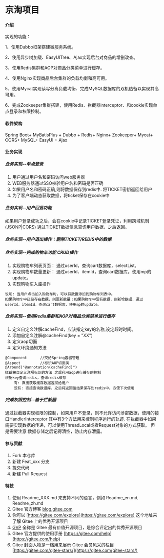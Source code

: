 # 京淘项目

#### 介绍

实现的功能：

1、使用Dubbo框架搭建微服务系统。

2、使用异步树加载、EasyUITree、Ajax实现后台对商品的增删改查。

3、使用Redis集群和AOP对商品分类菜单进行缓存。

4、使用Nginx实现商品后台集群的负载均衡和高可用。

5、使用Mycat实现读写分离负载均衡、完成MySQL数据库的双机热备以实现其高可用。

6、完成Zookeeper集群搭建，使用Redis、拦截器interceptor、和cookie实现单点登录和权限控制。


#### 软件架构

Spring Boot+ MyBatisPlus + Dubbo + Redis+ Nginx+ Zookeeper+ Mycat+ CORS+ MySQL+ EasyUI + Ajax


#### 业务实现

##### 业务实现--单点登录
1.  用户通过用户名和密码访问web服务器
2.  WEB服务器通过SSO校验用户名和密码是否正确
2. 如果用户名和密码正确,则将数据保存到redis中. 将TICKET密钥返回给用户
3.  为了客户端动态获取数据，将ticket保存在cookie中

##### 业务实现--用户回显功能
如果用户登录成功之后，会在cookie中记录TICKET登录凭证，利用跨域机制(JSONP|CORS) 通过TICKET数据信息查询用户数据，之后返回。
##### 业务实现--用户退出操作：删除TICKET/REDIS中的数据

##### 业务实现--完成购物车功能 CRUD操作
1.  实现购物车列表页面：
通过userId，查询cart数据库，selectList。
1.  实现购物车数量更新：
通过userId、itemId，查询cart数据库，使用mp的update。
1.  实现购物车入库操作
~~~
说明: 当用户点击加入购物车时，可以将数据添加到购物车列表中。
如果购物车中已经存在数据，则更新数量；如果购物车中没有数据，则新增数据，通过userId、itemId，查询cart数据库，使用mp的update。
~~~
##### 业务实现--使用Redis集群和AOP对商品分类菜单进行缓存
1.  定义自定义注解cacheFind，应该指定key的名称,设定超时时间。
2.  添加自定义注解@cacheFind(key = "XX")
2.  定义aop切面
3.  定义环绕通知方法
~~~
@Component      //交给Spring容器管理
@Aspect         //标识AOP切面类
@Around("@annotation(cacheFind)")
拦截被自定义注解标识的方法 之后利用aop进行缓存的控制
根据key查询redis，查询redis缓存
    有: 直接获取缓存数据返回给用户
    没有: 直接查询数据库，之后将返回值结果保存到redis中，方便下次使用
~~~


##### 完成权限控制--基于拦截器
通过拦截器实现权限的控制，如果用户不登录，则不允许访问涉密数据，使用的接口HandlerInterceptor 其中有3个方法用来控制程序运行的轨迹. 在拦截器中如果需要实现数据的传递，可以使用ThreadLocal或者Request对象的方式获取。
但是需要注意:数据存储之后记得清空，防止内存泄露。





#### 参与贡献

1.  Fork 本仓库
2.  新建 Feat_xxx 分支
3.  提交代码
4.  新建 Pull Request


#### 特技

1.  使用 Readme\_XXX.md 来支持不同的语言，例如 Readme\_en.md, Readme\_zh.md
2.  Gitee 官方博客 [blog.gitee.com](https://blog.gitee.com)
3.  你可以 [https://gitee.com/explore](https://gitee.com/explore) 这个地址来了解 Gitee 上的优秀开源项目
4.  [GVP](https://gitee.com/gvp) 全称是 Gitee 最有价值开源项目，是综合评定出的优秀开源项目
5.  Gitee 官方提供的使用手册 [https://gitee.com/help](https://gitee.com/help)
6.  Gitee 封面人物是一档用来展示 Gitee 会员风采的栏目 [https://gitee.com/gitee-stars/](https://gitee.com/gitee-stars/)
